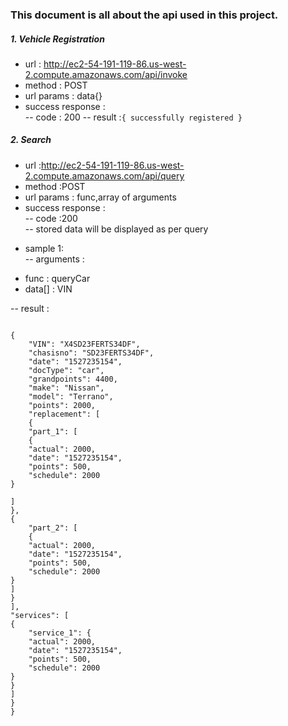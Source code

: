 ### This document is all about the api used in this project.  

##### 1. Vehicle Registration

* url : http://ec2-54-191-119-86.us-west-2.compute.amazonaws.com/api/invoke
* method : POST
*  url params : data{}
* success response :  
-- code : 200 
-- result :`{ successfully registered }`

##### 2. Search

* url :http://ec2-54-191-119-86.us-west-2.compute.amazonaws.com/api/query
*  method :POST
*  url params : func,array of arguments
*  success response :  
-- code :200  
-- stored data will be displayed as per query
- sample 1:  
-- arguments :
*   func : queryCar
*	data[] : VIN  

-- result :

```

{
	"VIN": "X4SD23FERTS34DF",
	"chasisno": "SD23FERTS34DF",
	"date": "1527235154",
	"docType": "car",
	"grandpoints": 4400,
	"make": "Nissan",
	"model": "Terrano",
	"points": 2000,
	"replacement": [
	{
	"part_1": [
	{
	"actual": 2000,
	"date": "1527235154",
	"points": 500,
	"schedule": 2000
}

]
},
{
	"part_2": [
	{
	"actual": 2000,
	"date": "1527235154",
	"points": 500,
	"schedule": 2000
}
]
}
],
"services": [
{
	"service_1": {
	"actual": 2000,
	"date": "1527235154",
	"points": 500,
	"schedule": 2000
} 
}
]
}
}
```
